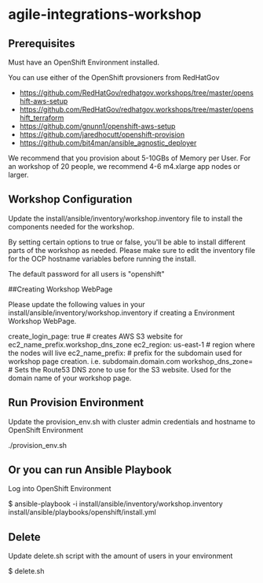 # agile-integrations-workshop

## Prerequisites
Must have an OpenShift Environment installed.

You can use either of the OpenShift provsioners from RedHatGov
 - https://github.com/RedHatGov/redhatgov.workshops/tree/master/openshift-aws-setup
 - https://github.com/RedHatGov/redhatgov.workshops/tree/master/openshift_terraform
 - https://github.com/gnunn1/openshift-aws-setup
 - https://github.com/jaredhocutt/openshift-provision
 - https://github.com/bit4man/ansible_agnostic_deployer

We recommend that you provision about 5-10GBs of Memory per User.  For an workshop of 20 people, we recommend 4-6 m4.xlarge app nodes or larger.

## Workshop Configuration

Update the install/ansible/inventory/workshop.inventory file to install the components needed for the workshop.

By setting certain options to true or false, you'll be able to install different parts of the workshop as needed.  Please make sure to edit the inventory file for the OCP hostname variables before running the install.

The default password for all users is "openshift"

##Creating Workshop WebPage

Please update the following values in your install/ansible/inventory/workshop.inventory if creating a Environment Workshop WebPage.

create_login_page: true                # creates AWS S3 website for ec2_name_prefix.workshop_dns_zone
ec2_region: us-east-1                  # region where the nodes will live
ec2_name_prefix:                       # prefix for the subdomain used for workshop page creation.  i.e. subdomain.domain.com
workshop_dns_zone=                     # Sets the Route53 DNS zone to use for the S3 website.  Used for the domain name of your workshop page.


## Run Provision Environment

Update the provision_env.sh with cluster admin credentials and hostname to OpenShift Environment

./provision_env.sh

## Or you can run Ansible Playbook

Log into OpenShift Environment

$ ansible-playbook -i install/ansible/inventory/workshop.inventory install/ansible/playbooks/openshift/install.yml

## Delete

Update delete.sh script with the amount of users in your environment

$ delete.sh

